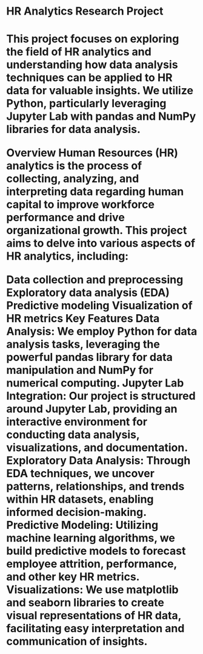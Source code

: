 <h1>HR Analytics Research Project<h1>

This project focuses on exploring the field of HR analytics and understanding how data analysis techniques can be applied to HR data for valuable insights. We utilize Python, particularly leveraging Jupyter Lab with pandas and NumPy libraries for data analysis.

Overview
Human Resources (HR) analytics is the process of collecting, analyzing, and interpreting data regarding human capital to improve workforce performance and drive organizational growth. This project aims to delve into various aspects of HR analytics, including:

Data collection and preprocessing
Exploratory data analysis (EDA)
Predictive modeling
Visualization of HR metrics
Key Features
Data Analysis: We employ Python for data analysis tasks, leveraging the powerful pandas library for data manipulation and NumPy for numerical computing.
Jupyter Lab Integration: Our project is structured around Jupyter Lab, providing an interactive environment for conducting data analysis, visualizations, and documentation.
Exploratory Data Analysis: Through EDA techniques, we uncover patterns, relationships, and trends within HR datasets, enabling informed decision-making.
Predictive Modeling: Utilizing machine learning algorithms, we build predictive models to forecast employee attrition, performance, and other key HR metrics.
Visualizations: We use matplotlib and seaborn libraries to create visual representations of HR data, facilitating easy interpretation and communication of insights.
